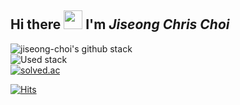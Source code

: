 ## Hi there <img src="https://media.giphy.com/media/hvRJCLFzcasrR4ia7z/giphy.gif" width="30"/> I'm *Jiseong Chris Choi*

<!--
**jiseong-choi/jiseong-choi** is a ✨ _special_ ✨ repository because its `README.md` (this file) appears on your GitHub profile.

Here are some ideas to get you started:

- 🔭 I’m currently working on ...
- 🌱 I’m currently learning ...
- 👯 I’m looking to collaborate on ...
- 🤔 I’m looking for help with ...
- 💬 Ask me about ...
- 📫 How to reach me: ...
- 😄 Pronouns: ...
- ⚡ Fun fact: ...
-->
![jiseong-choi's github stack](https://github-readme-stats.vercel.app/api?username=jiseong-choi&show_icons=true)
<br />
![Used stack](https://github-readme-stats.vercel.app/api/top-langs/?username=jiseong-choi&layout=compact&theme=algolia)
<br />
[![solved.ac](http://mazassumnida.wtf/api/v2/generate_badge?boj=jiseong1951)](https://solved.ac/profile/jiseong1951)
<br />
<!-- <a href="https://opgc.me/#/users/jiseong-choi" target="_blank"><img src="https://api.opgc.me/githubs/users/jiseong-choi/tag/?theme=basic" /></a>
<br /> -->
[![Hits](https://hits.seeyoufarm.com/api/count/incr/badge.svg?url=https%3A%2F%2Fgithub.com%2Fjiseong-choi&count_bg=%2379C83D&title_bg=%23555555&icon=&icon_color=%23E7E7E7&title=hits&edge_flat=false)](https://hits.seeyoufarm.com) 



